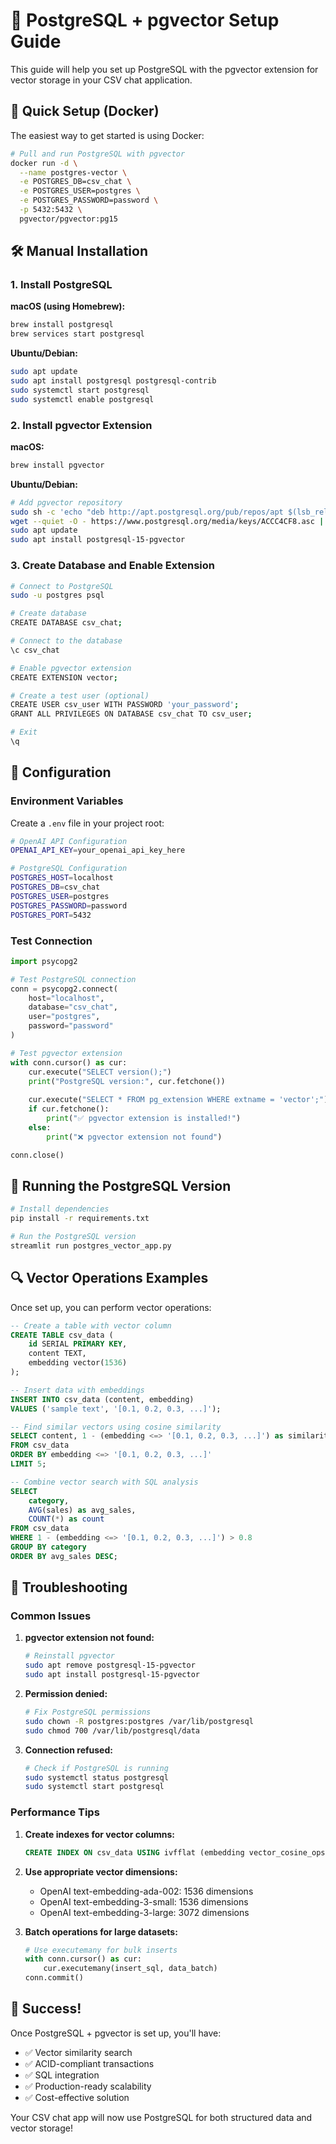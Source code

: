 # 🐘 PostgreSQL + pgvector Setup Guide

This guide will help you set up PostgreSQL with the pgvector extension for vector storage in your CSV chat application.

## 🚀 Quick Setup (Docker)

The easiest way to get started is using Docker:

```bash
# Pull and run PostgreSQL with pgvector
docker run -d \
  --name postgres-vector \
  -e POSTGRES_DB=csv_chat \
  -e POSTGRES_USER=postgres \
  -e POSTGRES_PASSWORD=password \
  -p 5432:5432 \
  pgvector/pgvector:pg15
```

## 🛠️ Manual Installation

### 1. Install PostgreSQL

**macOS (using Homebrew):**
```bash
brew install postgresql
brew services start postgresql
```

**Ubuntu/Debian:**
```bash
sudo apt update
sudo apt install postgresql postgresql-contrib
sudo systemctl start postgresql
sudo systemctl enable postgresql
```

### 2. Install pgvector Extension

**macOS:**
```bash
brew install pgvector
```

**Ubuntu/Debian:**
```bash
# Add pgvector repository
sudo sh -c 'echo "deb http://apt.postgresql.org/pub/repos/apt $(lsb_release -cs)-pgdg main" > /etc/apt/sources.list.d/pgdg.list'
wget --quiet -O - https://www.postgresql.org/media/keys/ACCC4CF8.asc | sudo apt-key add -
sudo apt update
sudo apt install postgresql-15-pgvector
```

### 3. Create Database and Enable Extension

```bash
# Connect to PostgreSQL
sudo -u postgres psql

# Create database
CREATE DATABASE csv_chat;

# Connect to the database
\c csv_chat

# Enable pgvector extension
CREATE EXTENSION vector;

# Create a test user (optional)
CREATE USER csv_user WITH PASSWORD 'your_password';
GRANT ALL PRIVILEGES ON DATABASE csv_chat TO csv_user;

# Exit
\q
```

## 🔧 Configuration

### Environment Variables

Create a `.env` file in your project root:

```bash
# OpenAI API Configuration
OPENAI_API_KEY=your_openai_api_key_here

# PostgreSQL Configuration
POSTGRES_HOST=localhost
POSTGRES_DB=csv_chat
POSTGRES_USER=postgres
POSTGRES_PASSWORD=password
POSTGRES_PORT=5432
```

### Test Connection

```python
import psycopg2

# Test PostgreSQL connection
conn = psycopg2.connect(
    host="localhost",
    database="csv_chat",
    user="postgres",
    password="password"
)

# Test pgvector extension
with conn.cursor() as cur:
    cur.execute("SELECT version();")
    print("PostgreSQL version:", cur.fetchone())
    
    cur.execute("SELECT * FROM pg_extension WHERE extname = 'vector';")
    if cur.fetchone():
        print("✅ pgvector extension is installed!")
    else:
        print("❌ pgvector extension not found")

conn.close()
```

## 🎯 Running the PostgreSQL Version

```bash
# Install dependencies
pip install -r requirements.txt

# Run the PostgreSQL version
streamlit run postgres_vector_app.py
```

## 🔍 Vector Operations Examples

Once set up, you can perform vector operations:

```sql
-- Create a table with vector column
CREATE TABLE csv_data (
    id SERIAL PRIMARY KEY,
    content TEXT,
    embedding vector(1536)
);

-- Insert data with embeddings
INSERT INTO csv_data (content, embedding) 
VALUES ('sample text', '[0.1, 0.2, 0.3, ...]');

-- Find similar vectors using cosine similarity
SELECT content, 1 - (embedding <=> '[0.1, 0.2, 0.3, ...]') as similarity
FROM csv_data 
ORDER BY embedding <=> '[0.1, 0.2, 0.3, ...]'
LIMIT 5;

-- Combine vector search with SQL analysis
SELECT 
    category,
    AVG(sales) as avg_sales,
    COUNT(*) as count
FROM csv_data 
WHERE 1 - (embedding <=> '[0.1, 0.2, 0.3, ...]') > 0.8
GROUP BY category
ORDER BY avg_sales DESC;
```

## 🚨 Troubleshooting

### Common Issues

1. **pgvector extension not found:**
   ```bash
   # Reinstall pgvector
   sudo apt remove postgresql-15-pgvector
   sudo apt install postgresql-15-pgvector
   ```

2. **Permission denied:**
   ```bash
   # Fix PostgreSQL permissions
   sudo chown -R postgres:postgres /var/lib/postgresql
   sudo chmod 700 /var/lib/postgresql/data
   ```

3. **Connection refused:**
   ```bash
   # Check if PostgreSQL is running
   sudo systemctl status postgresql
   sudo systemctl start postgresql
   ```

### Performance Tips

1. **Create indexes for vector columns:**
   ```sql
   CREATE INDEX ON csv_data USING ivfflat (embedding vector_cosine_ops);
   ```

2. **Use appropriate vector dimensions:**
   - OpenAI text-embedding-ada-002: 1536 dimensions
   - OpenAI text-embedding-3-small: 1536 dimensions
   - OpenAI text-embedding-3-large: 3072 dimensions

3. **Batch operations for large datasets:**
   ```python
   # Use executemany for bulk inserts
   with conn.cursor() as cur:
       cur.executemany(insert_sql, data_batch)
   conn.commit()
   ```

## 🎉 Success!

Once PostgreSQL + pgvector is set up, you'll have:
- ✅ Vector similarity search
- ✅ ACID-compliant transactions
- ✅ SQL integration
- ✅ Production-ready scalability
- ✅ Cost-effective solution

Your CSV chat app will now use PostgreSQL for both structured data and vector storage! 
